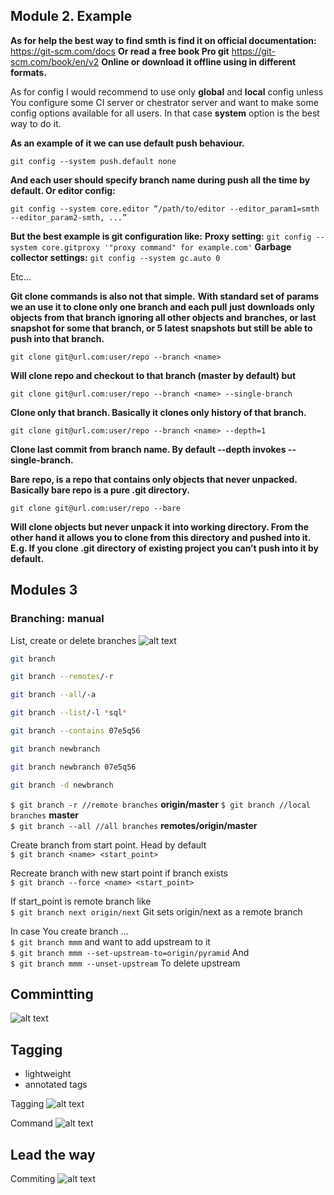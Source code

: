 ## Module 2. Example
__As for help the best way to find smth is find it on official documentation:__
<https://git-scm.com/docs>
__Or read a free book Pro git__
<https://git-scm.com/book/en/v2>
__Online or download it offline using in different formats.__
 
As for config I would recommend to use only __global__ and __local__ config unless You configure some CI server or chestrator server and want to make some config options available for all users. In that case __system__ option is the best way to do it.
 
__As an example of it we can use default push behaviour.__        
```
git config --system push.default none
```
__And each user should specify branch name during push all the time by default. Or editor config:__
```
git config --system core.editor “/path/to/editor --editor_param1=smth --editor_param2-smth, ...”
```
__But the best example is git configuration like:__
__Proxy setting:__
```git config --system core.gitproxy '"proxy command" for example.com'```
__Garbage collector settings:__
```git config --system gc.auto 0```
 
Etc…
 
__Git clone commands is also not that simple.__
__With standard set of params we an use it to clone only one branch and each pull__ __just downloads only objects from that branch ignoring all other objects and__ __branches, or last snapshot for some that branch, or 5 latest snapshots but still be__ __able to push into that branch.__
```
git clone git@url.com:user/repo --branch <name>
```
__Will clone repo and checkout to that branch (master by default) but__
```
git clone git@url.com:user/repo --branch <name> --single-branch
```
__Clone only that branch. Basically it clones only history of that branch.__
```
git clone git@url.com:user/repo --branch <name> --depth=1
```
__Clone last commit from branch name. By default --depth invokes --single-branch.__
 
__Bare repo, is a repo that contains only objects that never unpacked. Basically bare repo is a pure .git directory.__

```
git clone git@url.com:user/repo --bare
```
__Will clone objects but never unpack it into working directory. From the other hand it allows you to clone from this directory and pushed into it. E.g. If you clone .git directory of existing project you can’t push into it by default.__

## Modules 3

### Branching: manual


List, create or delete branches
![alt text](images/branching.png)
```bash
git branch

git branch --remotes/-r

git branch --all/-a

git branch --list/-l *sql*

git branch --contains 07e5q56

git branch newbranch

git branch newbranch 07e5q56

git branch -d newbranch
```

```$ git branch -r //remote branches```  __origin/master__
```$ git branch //local branches``` __master__   
```$ git branch --all //all branches``` __remotes/origin/master__    
 
Create branch from start point. Head by default  
```$ git branch <name> <start_point>```

Recreate branch with new start point if branch exists  
```$ git branch --force <name> <start_point>```
 
If start_point is remote branch like  
```$ git branch next origin/next```
Git sets origin/next as a remote branch

In case You create branch ...  
```$ git branch mmm```
and want to add upstream to it  
```$ git branch mmm --set-upstream-to=origin/pyramid```
 And  
```$ git branch mmm --unset-upstream```
To delete upstream

## Commintting

![alt text](images/committing.png)

## Tagging

 * lightweight
 * annotated tags

Tagging
![alt text](images/tagging1.png)

Command
![alt text](images/tagging2.png)

 ## Lead the way
Commiting
![alt text](images/checkout.png)